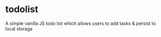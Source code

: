 # todolist
A simple vanilla JS todo list which allows users to add tasks & persist to local storaga
